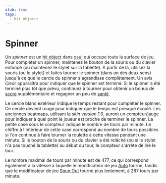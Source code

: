 ```yaml
---
stub: true
tags:
  - hit objects
---
```


# Spinner

Un *spinner* est un [hit object](/wiki/Hit_object) dans [osu!](/wiki/Game_mode/osu!) qui occupe toute la surface de jeu. Pour compléter un spinner, maintenez le bouton de la souris ou du clavier enfoncé (ou maintenez le stylet sur la tablette). À partir de là, utilisez la souris (ou le stylet) et faites tourner le spinner (dans un des deux sens) jusqu'à ce que le cercle du spinner s'agrandisse complètement. Un avis *Clear* apparaîtra pour indiquer que le spinner est terminé. Si le spinner a été terminé plus tôt que prévu, continuez à tourner pour obtenir un bonus de [score](/wiki/Gameplay/Score) supplémentaire et regagner un peu de [santé](/wiki/Gameplay/Health).

Le cercle blanc extérieur indique le temps restant pour compléter le spinner. Ce cercle devient rouge pour indiquer que le temps est presque écoulé. Les anciennes [beatmaps](/wiki/Beatmap), utilisant la *skin version 1.0*, auront un compteur/jauge pour indiquer à quel point le joueur est proche de terminer le spinner. La petite case sous le compteur indique le nombre de tours par minute. Le chiffre à l'intérieur de cette case correspond au nombre de tours possibles si l'on continue à faire tourner la roulette à cette vitesse pendant une minute. Si le bouton de la souris ou du clavier a été relâché (ou si le stylet n'a pas touché la tablette) au début du tour, le compteur s'arrête de lire le tour.

Le nombre maximal de tours par minute est de 477, ce qui correspond également à la vitesse à laquelle le modificateur de jeu [Auto](/wiki/Game_modifier/Auto) tourne, tandis que le modificateur de jeu [Spun Out](/wiki/Game_modifier/Spun_Out) tourne plus lentement, à 287 tours par minute.

<!-- TODO: Include Skinnable Property-->

<!-- TODO: Add links and images-->
